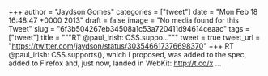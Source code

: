 
+++
author = "Jaydson Gomes"
categories = ["tweet"]
date = "Mon Feb 18 16:48:47 +0000 2013"
draft = false
image = "No media found for this Tweet"
slug = "6f3b504267eb34508a1c53a720411d94614ceaac"
tags = ["tweet"]
title = """RT @paul_irish: CSS.suppo..."""
tweet = true
tweet_url = "https://twitter.com/jaydson/status/303546617376698370"
+++
RT @paul_irish: CSS.supports(), which I proposed, was added to the spec, added to Firefox and, just now, landed in WebKit: http://t.co/x ...
